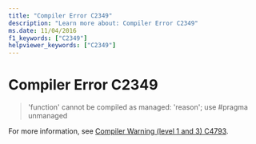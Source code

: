 ```yaml
---
title: "Compiler Error C2349"
description: "Learn more about: Compiler Error C2349"
ms.date: 11/04/2016
f1_keywords: ["C2349"]
helpviewer_keywords: ["C2349"]
---
```

# Compiler Error C2349

> 'function' cannot be compiled as managed: 'reason'; use #pragma unmanaged

For more information, see [Compiler Warning (level 1 and 3) C4793](../../error-messages/compiler-warnings/compiler-warning-level-1-and-3-c4793.md).
